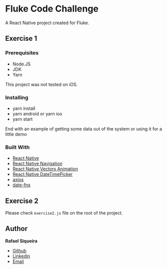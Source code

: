 # Fluke Code Challenge

A React Native project created for Fluke.

## Exercise 1

### Prerequisites

* Node.JS
* JDK
* Yarn

This project was not tested on iOS.

### Installing

* yarn install
* yarn android or yarn ios
* yarn start

End with an example of getting some data out of the system or using it for a little demo

### Built With

* [React Native](https://reactnative.dev/)
* [React Native Navigation](https://reactnavigation.org/)
* [React Native Vectors Animation](https://github.com/oblador/react-native-vector-icons/)
* [React Native DateTimePicker](https://github.com/react-native-datetimepicker/datetimepicker)
* [axios](https://github.com/axios/axios/)
* [date-fns](https://date-fns.org/)

## Exercise 2

Please check `exercise2.js` file on the root of the project.

## Author

**Rafael Siqueira**
* [Github](https://github.com/refeals/)
* [Linkedin](https://www.linkedin.com/in/rafael-siqueira-9a9433199/)
* [Email](mailto:rafaelsiqueira.dev@gmail.com)

